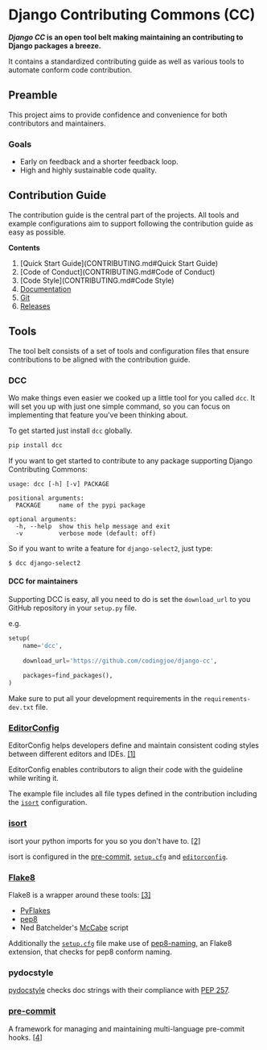# Django Contributing Commons (CC)
**_Django CC_ is an open tool belt making maintaining an contributing to Django packages a breeze.**

It contains a standardized contributing guide as well as various tools to automate conform code contribution.

## Preamble
This project aims to provide confidence and convenience for both contributors and maintainers.

### Goals
- Early on feedback and a shorter feedback loop.
- High and highly sustainable code quality.

## Contribution Guide
The contribution guide is the central part of the projects. All tools and example configurations aim to support following the contribution guide as easy as possible.

**Contents**

1. [Quick Start Guide](CONTRIBUTING.md#Quick Start Guide)
2. [Code of Conduct](CONTRIBUTING.md#Code of Conduct)
3. [Code Style](CONTRIBUTING.md#Code Style)
4. [Documentation](CONTRIBUTING.md#Documentation)
5. [Git](CONTRIBUTING.md#Git)
6. [Releases](CONTRIBUTING.md#Releases)

## Tools
The tool belt consists of a set of tools and configuration files that ensure contributions to be aligned with the contribution guide.

### DCC
Wo make things even easier we cooked up a little tool for you called `dcc`.
It will set you up with just one simple command, so you can focus on implementing
that feature you've been thinking about.

To get started just install `dcc` globally.

```bash
pip install dcc
```

If you want to get started to contribute to any package supporting Django Contributing Commons:

```
usage: dcc [-h] [-v] PACKAGE

positional arguments:
  PACKAGE     name of the pypi package

optional arguments:
  -h, --help  show this help message and exit
  -v          verbose mode (default: off)
```

So if you want to write a feature for `django-select2`, just type:
```bash
$ dcc django-select2
```

#### DCC for maintainers
Supporting DCC is easy, all you need to do is set the `download_url` to you GitHub repository in your `setup.py` file.

e.g.
```python
setup(
    name='dcc',
    
    download_url='https://github.com/codingjoe/django-cc',
    
    packages=find_packages(),
)
```

Make sure to put all your development requirements in the `requirements-dev.txt` file.

### [EditorConfig]
EditorConfig helps developers define and maintain consistent coding styles between different editors and IDEs. [[1]][EditorConfig]

EditorConfig enables contributors to align their code with the guideline while writing it.

The example file includes all file types defined in the contribution including the [`isort`](#isort) configuration.

### [isort][isort]
isort your python imports for you so you don't have to. [[2]][isort]

isort is configured in the [pre-commit][pre-commit-config.yaml], [`setup.cfg`][setup.cfg] and [`editorconfig`][editorconfig].

### [Flake8][flake8]
Flake8 is a wrapper around these tools: [[3]][flake8]
- [PyFlakes](https://launchpad.net/pyflakes)
- [pep8](https://github.com/jcrocholl/pep8)
- Ned Batchelder's [McCabe](http://nedbatchelder.com/blog/200803/python_code_complexity_microtool.html) script

Additionally the [`setup.cfg`][setup.cfg] file make use of [pep8-naming](https://github.com/flintwork/pep8-naming), an Flake8 extension, that checks for pep8 conform naming.

### pydocstyle
[pydocstyle] checks doc strings with their compliance with [PEP 257](https://www.python.org/dev/peps/pep-0257/).

### [pre-commit][pre-commit]
A framework for managing and maintaining multi-language pre-commit hooks. [[4]][pre-commit]

[pre-commit]: (http://pre-commit.com/)
[editorconfig]: examples/.editorconfig
[isort]: (https://github.com/timothycrosley/isort)
[flake8]: (https://flake8.readthedocs.org/en/latest/)
[pydocstyle]: https://pydocstyle.readthedocs.org/
[setup.cfg]: examples/setup.cfg
[pre-commit-config.yaml]: examples/.pre-commit-config.yaml
